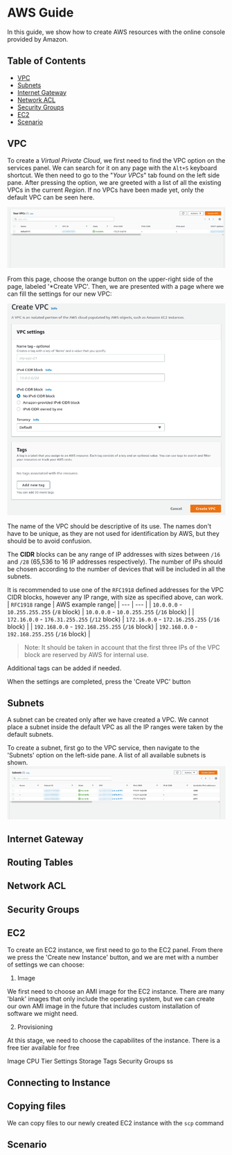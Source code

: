 
# AWS Guide
In this guide, we show how to create AWS resources with the online console provided by Amazon.

## Table of Contents
- [VPC](#vpc)
- [Subnets](#subnets)
- [Internet Gateway](#internet-gateway)
- [Network ACL](#network-acl)
- [Security Groups](#security-groups)
- [EC2](#ec2)
- [Scenario](#scenario)

## VPC
To create a *Virtual Private Cloud*, we first need to find the VPC option on the services panel. We can search for it on any page with the `Alt+S` keyboard shortcut.
We then need to go to the "*Your VPCs*" tab found on the left side pane. After pressing the option, we are greeted with a list of all the existing VPCs in the current *Region*.
If no VPCs have been made yet, only the default VPC can be seen here. 

![VPC list](media/create_vpc.png)

From this page, choose the orange button on the upper-right side of the page, labeled '*Create VPC'.
Then, we are presented with a page where we can fill the settings for our new VPC:

![VPC details](media/vpc_details.png)

The name of the VPC should be descriptive of its use. The names don't have to be unique, as they are not used for identification by AWS, but they should be to avoid confusion. 

The **CIDR** blocks can be any range of IP addresses with sizes between `/16` and `/28` (65,536 to 16 IP addresses respectively).
The number of IPs should be chosen according to the number of devices that will be included in all the subnets.

It is recommended to use one of the `RFC1918` defined addresses for the VPC CIDR blocks, however any IP range, with size as specified above, can work.
| `RFC1918` range | AWS example range|
| ---             | ---               |
| `10.0.0.0` - `10.255.255.255` (`/8` block) | `10.0.0.0` - `10.0.255.255` (`/16` block) |
| `172.16.0.0` - `176.31.255.255` (`/12` block) | `172.16.0.0` - `172.16.255.255` (`/16` block) |
| `192.168.0.0` - `192.168.255.255` (`/16` block) | `192.168.0.0` - `192.168.255.255` (`/16` block) |

> Note: It should be taken in account that the first three IPs of the VPC block are reserved by AWS for internal use.

Additional tags can be added if needed. 

When the settings are completed, press the 'Create VPC' button

## Subnets
A subnet can be created only after we have created a VPC. We cannot place a subnet inside the default VPC as all the IP ranges were taken by the default subnets.

To create a subnet, first go to the VPC service, then navigate to the 'Subnets' option on the left-side pane. A list of all available subnets is shown.
![Subnet list](media/subnets.png)

## Internet Gateway 
## Routing Tables
## Network ACL

## Security Groups


## EC2
To create an EC2 instance, we first need to go to the EC2 panel. From there we press the 'Create new Instance' button, and we are met with a number of settings we can choose:
1. Image

We first need to choose an AMI image for the EC2 instance. There are many 'blank' images that only include the operating system, but we can create our own AMI image in the future that includes custom installation of software we might need.

2. Provisioning

At this stage, we need to choose the capabilites of the instance. There is a free tier available for free 


Image
CPU Tier
Settings
Storage
Tags
Security Groups
ss

## Connecting to Instance

## Copying files
We can copy files to our newly created EC2 instance with the `scp` command

## Scenario
